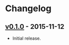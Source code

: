 # Changelog

## [v0.1.0](https://github.com/jeromefroe/circbuf-rs/tree/0.1.0) - 2015-11-12

* Initial release.